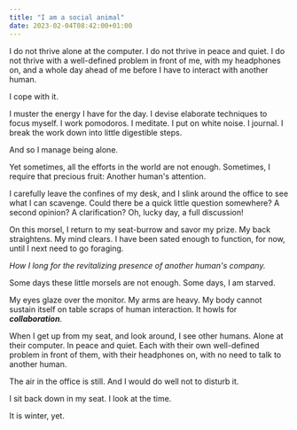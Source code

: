 ```yaml
---
title: "I am a social animal"
date: 2023-02-04T08:42:00+01:00
---
```


I do not thrive alone at the computer. I do not thrive in peace and quiet. I do not thrive with a well-defined problem in front of me, with my headphones on, and a whole day ahead of me before I have to interact with another human.

I cope with it.

<!--more-->

I muster the energy I have for the day. I devise elaborate techniques to focus myself. I work pomodoros. I meditate. I put on white noise. I journal. I break the work down into little digestible steps.

And so I manage being alone.

Yet sometimes, all the efforts in the world are not enough. Sometimes, I require that precious fruit: Another human's attention.

I carefully leave the confines of my desk, and I slink around the office to see what I can scavenge. Could there be a quick little question somewhere? A second opinion? A clarification? Oh, lucky day, a full discussion!

On this morsel, I return to my seat-burrow and savor my prize. My back straightens. My mind clears. I have been sated enough to function, for now, until I next need to go foraging.

_How I long for the revitalizing presence of another human's company._

Some days these little morsels are not enough. Some days, I am starved.

My eyes glaze over the monitor. My arms are heavy. My body cannot sustain itself on table scraps of human interaction. It howls for **_collaboration_**.

When I get up from my seat, and look around, I see other humans. Alone at their computer. In peace and quiet. Each with their own well-defined problem in front of them, with their headphones on, with no need to talk to another human.

The air in the office is still. And I would do well not to disturb it.

I sit back down in my seat. I look at the time.

It is winter, yet.
